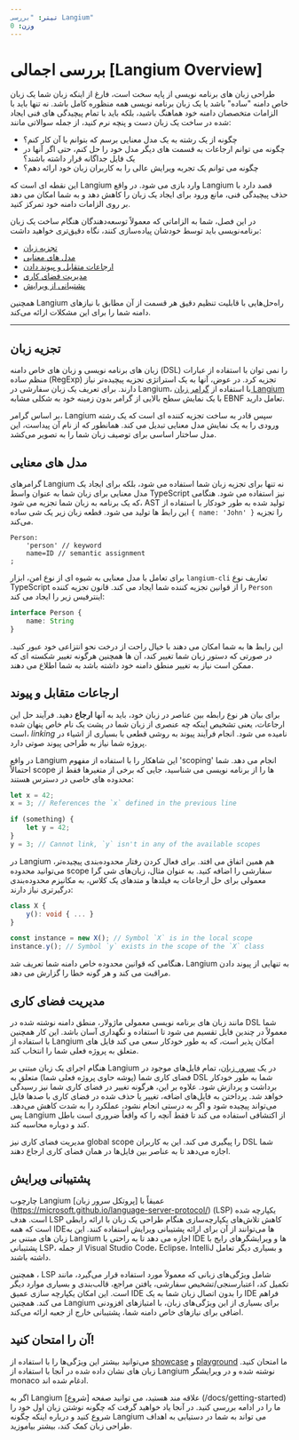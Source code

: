 ```yaml
---
تیتر: "بررسی Langium"
وزن: 0
---
```

 
# بررسی اجمالی [Langium Overview]

طراحی زبان های برنامه نویسی از پایه سخت است، فارغ از اینکه زبان شما یک زبان خاص دامنه "ساده" باشد یا یک زبان برنامه نویسی همه منظوره کامل باشد.
نه تنها باید با الزامات متخصصان دامنه خود هماهنگ باشید، بلکه باید با تمام پیچیدگی های فنی ایجاد شده در ساخت یک زبان دست و پنچه نرم کنید، از جمله سوالاتی مانند:
 
- چگونه از یک رشته به یک مدل معنایی برسم که بتوانم با آن کار کنم؟
- چگونه می توانم ارجاعات به قسمت های دیگر مدل خود را حل کنم، حتی اگر آنها در یک فایل جداگانه قرار داشته باشند؟
- چگونه می توانم یک تجربه ویرایش عالی را به کاربران زبان خود ارائه دهم؟
  
این نقطه ای است که Langium وارد بازی می شود.
در واقع Langium قصد دارد با حذف پیچیدگی فنی، مانع ورود برای ایجاد یک زبان را کاهش دهد و به شما امکان می دهد بر روی الزامات دامنه خود تمرکز کنید.

در این فصل، شما به الزاماتی که معمولاً توسعه‌دهندگان هنگام ساخت یک زبان برنامه‌نویسی باید توسط خودشان پیاده‌سازی کنند، نگاه دقیق‌تری خواهید داشت:

- [تجزیه زبان](#language-parsing)
- [مدل های معنایی](#semantic-models)
- [ارجاعات متقابل و پیوند دادن](#cross-references-and-linking)
- [مدیریت فضای کاری](#workspace-management)
- [پشتیبانی از ویرایش](#editing-support)

همچنین Langium راه‌حل‌هایی با قابلیت تنظیم دقیق هر قسمت از آن مطابق با نیازهای دامنه شما را برای این مشکلات ارائه می‌کند.

---

## تجزیه زبان 
 
زبان های برنامه نویسی و زبان های خاص دامنه (DSL) را نمی توان با استفاده از عبارات منظم ساده (RegExp) تجزیه کرد.
در عوض، آنها به یک استراتژی تجزیه پیچیده‌تر نیاز دارند.
برای تعریف یک زبان سفارشی در Langium، با استفاده از [گرامر زبان Langium](/docs/grammar-language) با یک نمایش سطح بالایی از گرامر بدون زمینه خود به شکلی مشابه EBNF تعامل دارید.
 
بر اساس گرامر، Langium سپس قادر به ساخت تجزیه کننده ای است که یک رشته ورودی را به یک نمایش مدل معنایی تبدیل می کند.
همانطور که از نام آن پیداست، این مدل ساختار اساسی برای توصیف زبان شما را به تصویر می‌کشد.

## مدل های معنایی 

گرامرهای Langium نه تنها برای تجزیه زبان شما استفاده می شود، بلکه برای ایجاد یک مدل معنایی برای زبان شما به عنوان واسط TypeScript نیز استفاده می شود.
هنگامی که یک برنامه به زبان شما تجزیه می شود، AST تولید شده به طور خودکار با استفاده از این رابط ها تولید می شود.
قطعه زبان زیر یک شی ساده `{ name: 'John' }` را تجزیه می‌کند.

```antlr
Person:
    'person' // keyword 
    name=ID // semantic assignment
;
```
 
برای تعامل با مدل معنایی به شیوه ای از نوع امن، ابزار `langium-cli` تعاریف نوع TypeScript را از قوانین تجزیه کننده شما ایجاد می کند.
قانون تجزیه کننده `Person` اینترفیس زیر را ایجاد می کند:

```ts
interface Person {
    name: String
}
```

این رابط ها به شما امکان می دهند با خیال راحت از درخت نحو انتزاعی خود عبور کنید.
در صورتی که دستور زبان شما تغییر کند، آن ها همچنین هرگونه تغییر شکسته ای که ممکن است نیاز به تغییر منطق دامنه خود داشته باشد به شما اطلاع می دهند.

## ارجاعات متقابل و پیوند 

برای بیان هر نوع رابطه بین عناصر در زبان خود، باید به آنها **ارجاع** دهید.
فرآیند حل این ارجاعات، یعنی تشخیص اینکه چه عنصری از زبان شما در پشت یک نام خاص پنهان شده است، _linking_ نامیده می شود.
انجام فرآیند پیوند به روشی قطعی با بسیاری از اشیاء در پروژه شما نیاز به طراحی پیوند صوتی دارد.
 
در واقع Langium این شاهکار را با استفاده از مفهوم 'scoping' انجام می دهد.
شما احتمالاً scope ها را از برنامه نویسی می شناسید، جایی که برخی از متغیرها فقط از محدوده های خاصی در دسترس هستند:

```ts
let x = 42;
x = 3; // References the `x` defined in the previous line

if (something) {
    let y = 42;
}
y = 3; // Cannot link, `y` isn't in any of the available scopes
```
 
در Langium هم همین اتفاق می افتد. برای فعال کردن رفتار محدوده‌بندی پیچیده‌تر، می‌توانید محدوده scope سفارشی را اضافه کنید.
به عنوان مثال، زبان‌های شی گرا معمولی برای حل ارجاعات به فیلدها و متدهای یک کلاس، به مکانیزم محدوده‌بندی درگیرتری نیاز دارند:

```ts
class X {
    y(): void { ... }
}

const instance = new X(); // Symbol `X` is in the local scope
instance.y(); // Symbol `y` exists in the scope of the `X` class
```

هنگامی که قوانین محدوده خاص دامنه شما تعریف شد، Langium به تنهایی از پیوند دادن مراقبت می کند و هر گونه خطا را گزارش می دهد.

## مدیریت فضای کاری 
 
مانند زبان های برنامه نویسی معمولی ماژولار، منطق دامنه نوشته شده در DSL شما معمولاً در چندین فایل تقسیم می شود تا استفاده و نگهداری آسان باشد.
این کار همچنین با استفاده از Langium امکان پذیر است، که به طور خودکار سعی می کند فایل های متعلق به پروژه فعلی شما را انتخاب کند.
 
هنگام اجرای یک زبان مبتنی بر Langium در یک [سرور زبان](https://microsoft.github.io/language-server-protocol/)، تمام فایل‌های موجود در فضای کاری شما (پوشه حاوی پروژه فعلی شما) متعلق به DSL شما به طور خودکار برداشت و پردازش شود.
علاوه بر این، هرگونه تغییر در فضای کاری شما نیز رسیدگی خواهد شد.
پرداختن به فایل‌های اضافه، تغییر یا حذف شده در فضای کاری با صدها فایل می‌تواند پیچیده شود و اگر به درستی انجام نشود، عملکرد را به شدت کاهش می‌دهد.
پس Langium از اکتشافی استفاده می کند تا فقط آنچه را که واقعاً ضروری است باطل کند و دوباره محاسبه کند.
 
مدیریت فضای کاری نیز global scope را پیگیری می کند. این به کاربران DSL شما اجازه می‌دهد تا به عناصر بین فایل‌ها در همان فضای کاری ارجاع دهند.

## پشتیبانی ویرایش 
 
چارچوب Langium عمیقاً با [پروتکل سرور زبان] (https://microsoft.github.io/language-server-protocol/) (LSP) یکپارچه شده است.
هدف LSP کاهش تلاش‌های یکپارچه‌سازی هنگام طراحی یک زبان با ارائه رابطی است که همه IDEها می‌توانند از آن برای ارائه پشتیبانی ویرایش استفاده کنند.
این به زبان های مبتنی بر Langium اجازه می دهد تا به راحتی با IDE ها و ویرایشگرهای رایج با پشتیبانی LSP، از جمله Visual Studio Code، Eclipse، IntelliJ و بسیاری دیگر تعامل داشته باشند.
 
همچنین ، LSP شامل ویژگی‌های زبانی که معمولاً مورد استفاده قرار می‌گیرد، مانند تکمیل کد، اعتبارسنجی/تشخیص سفارشی، یافتن مراجع، قالب‌بندی و بسیاری موارد دیگر است.
این امکان یکپارچه سازی عمیق IDE را بدون اتصال زبان شما به یک IDE فراهم می کند.
همچنین Langium برای بسیاری از این ویژگی‌های زبان، با امتیازهای افزودنی اضافی برای نیازهای خاص دامنه شما، پشتیبانی خارج از جعبه ارائه می‌کند.

## آن را امتحان کنید!
 
می‌توانید بیشتر این ویژگی‌ها را با استفاده از [showcase](/showcase/) و [playground](/playground/) ما امتحان کنید.
زبان های نشان داده شده در آنجا با استفاده از Langium نوشته شده و در ویرایشگر monaco ادغام شده اند.
 
اگر به Langium علاقه مند هستید، می توانید صفحه [شروع] (/docs/getting-started) ما را در ادامه بررسی کنید.
در آنجا یاد خواهید گرفت که چگونه نوشتن زبان اول خود را شروع کنید و درباره اینکه چگونه Langium می تواند به شما در دستیابی به اهداف طراحی زبان کمک کند، بیشتر بیاموزید.